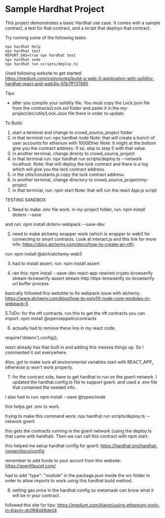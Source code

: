 # Sample Hardhat Project

This project demonstrates a basic Hardhat use case. It comes with a sample contract, a test for that contract, and a script that deploys that contract.

Try running some of the following tasks:

```shell
npx hardhat help
npx hardhat test
REPORT_GAS=true npx hardhat test
npx hardhat node
npx hardhat run scripts/deploy.ts
```

Used following website to get started: https://medium.com/coinmonks/build-a-web-3-application-with-solidity-hardhat-react-and-web3js-61b7ff137885

Tips:
- after you compile your solidity file. You must copy the Lock.json file from the contracts/Lock.sol folder and paste it in the my-project/src/utils/Lock.Json file there in order to update.

To Build:
1. start a terminal and change to crowd_source_project folder
2. in that terminal run: npx hardhat node 
Note: that will create a bunch of user accounts for etherium with 1000Ether
Note: It might at the bottom give you the contract address. If so, skip to step 5 with that value.
3. in another terminal, change directy to crowd_source_project
4. in that terminal run: npx hardhat run scripts/deploy.ts --network localhost.
Note: that will deploy the lock contract and there is a log which will give you the lock contract address.
5. in the utils/constants.js copy the lock contract address.
6. in another terminal, change directory to crowd_source_project/my-project
7. in that terminal, run: npm start
Note: that will run the react App.js script

TESTING SANDBOX
1. Need to make .env file work. in my-project folder, run: npm install dotenv --save  

and run: npm install dotenv-webpack --save-dev

2. need to make alchemy wrapper work (which is wrapper to web3 for connecting to smart contracts. Look at interact.js and this link for more info: https://docs.alchemy.com/docs/how-to-create-an-nft).  

run: npm install @alch/alchemy-web3

3. had to install assert. run: npm install assert

4. ran this: npm install --save-dev react-app-rewired crypto-browserify stream-browserify assert stream-http https-browserify os-browserify url buffer process

basically followed this webstite to fix webpack issue with alchemy. https://www.alchemy.com/blog/how-to-polyfill-node-core-modules-in-webpack-5

5.ToDo: for the nft contracts. run this to get the nft contracts you can import: npm install @openzeppelin/contracts

6. actually had to remove these lins in my react code.

require('dotenv').config();

react already has that built in and adding this messes things up. So I commented it out everywhere. 

Also, got to make sure all environmental variables start with REACT_APP_  otherwise js won't work properly. 

7. for the contract side, have to get hardhat to run on the goerli network. I updated the hardhat.config.ts file to support goerli.  and used a .env file that contained the needed info. 

I also had to run: npm install --save @types/node  

this helps get .env to work.

trying to make this command work: npx hardhat run scripts/deploy.ts --network goerli

this gets the contracts running in the goerli network (using the deploy.ts that came with hardhat). Then we can call this contract with npm start.

this helped me setup hardhat config for goerli: https://hardhat.org/hardhat-runner/docs/config

remember to add funds to your accunt from this website: https://goerlifaucet.com/


had to add "type": "module" in the package.json inside the src folder in order to allow imports to work using this hardhat build method. 

8. setting gas price in the hardhat config so metamask can know what it will be in your contract. 

followed this site for tips: https://medium.com/klaytn/using-ethereum-tools-in-klaytn-dc068d48de04